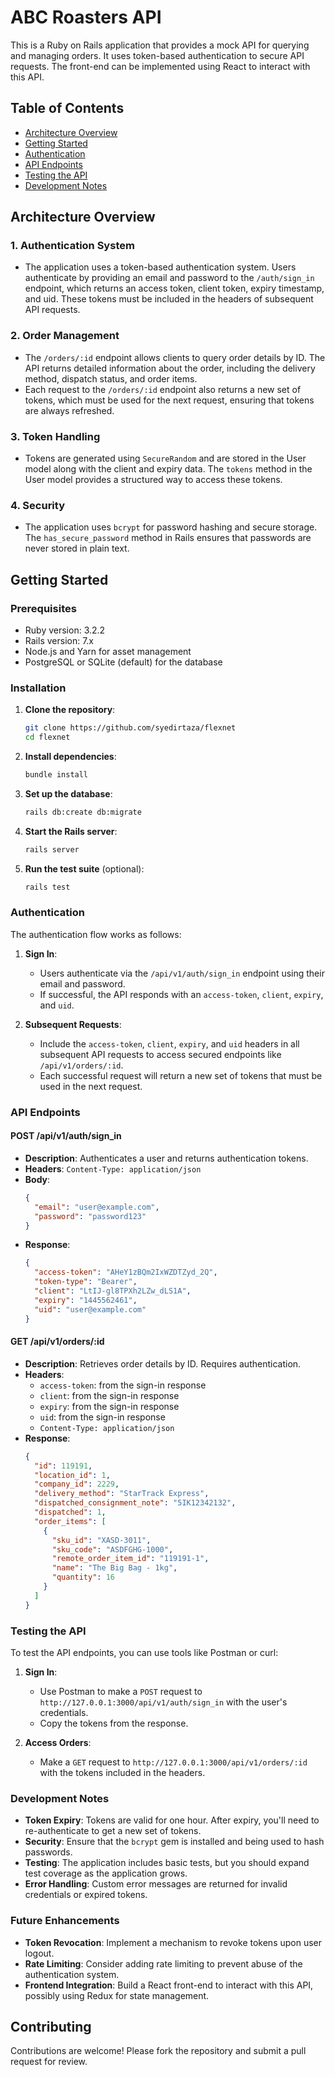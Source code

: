 
# ABC Roasters API

This is a Ruby on Rails application that provides a mock API for querying and managing orders. It uses token-based authentication to secure API requests. The front-end can be implemented using React to interact with this API.

## Table of Contents

- [Architecture Overview](#architecture-overview)
- [Getting Started](#getting-started)
- [Authentication](#authentication)
- [API Endpoints](#api-endpoints)
- [Testing the API](#testing-the-api)
- [Development Notes](#development-notes)

## Architecture Overview

### 1. **Authentication System**
   - The application uses a token-based authentication system. Users authenticate by providing an email and password to the `/auth/sign_in` endpoint, which returns an access token, client token, expiry timestamp, and uid. These tokens must be included in the headers of subsequent API requests.

### 2. **Order Management**
   - The `/orders/:id` endpoint allows clients to query order details by ID. The API returns detailed information about the order, including the delivery method, dispatch status, and order items.
   - Each request to the `/orders/:id` endpoint also returns a new set of tokens, which must be used for the next request, ensuring that tokens are always refreshed.

### 3. **Token Handling**
   - Tokens are generated using `SecureRandom` and are stored in the User model along with the client and expiry data. The `tokens` method in the User model provides a structured way to access these tokens.

### 4. **Security**
   - The application uses `bcrypt` for password hashing and secure storage. The `has_secure_password` method in Rails ensures that passwords are never stored in plain text.

## Getting Started

### Prerequisites

- Ruby version: 3.2.2
- Rails version: 7.x
- Node.js and Yarn for asset management
- PostgreSQL or SQLite (default) for the database

### Installation

1. **Clone the repository**:
   ```bash
   git clone https://github.com/syedirtaza/flexnet
   cd flexnet
   ```

2. **Install dependencies**:
   ```bash
   bundle install
   ```

3. **Set up the database**:
   ```bash
   rails db:create db:migrate
   ```

4. **Start the Rails server**:
   ```bash
   rails server
   ```

5. **Run the test suite** (optional):
   ```bash
   rails test
   ```

### Authentication

The authentication flow works as follows:

1. **Sign In**:
   - Users authenticate via the `/api/v1/auth/sign_in` endpoint using their email and password.
   - If successful, the API responds with an `access-token`, `client`, `expiry`, and `uid`.

2. **Subsequent Requests**:
   - Include the `access-token`, `client`, `expiry`, and `uid` headers in all subsequent API requests to access secured endpoints like `/api/v1/orders/:id`.
   - Each successful request will return a new set of tokens that must be used in the next request.

### API Endpoints

#### **POST /api/v1/auth/sign_in**

- **Description**: Authenticates a user and returns authentication tokens.
- **Headers**: `Content-Type: application/json`
- **Body**:
  ```json
  {
    "email": "user@example.com",
    "password": "password123"
  }
  ```
- **Response**:
  ```json
  {
    "access-token": "AHeY1zBQm2IxWZDTZyd_2Q",
    "token-type": "Bearer",
    "client": "LtIJ-gl8TPXh2LZw_dLS1A",
    "expiry": "1445562461",
    "uid": "user@example.com"
  }
  ```

#### **GET /api/v1/orders/:id**

- **Description**: Retrieves order details by ID. Requires authentication.
- **Headers**:
  - `access-token`: from the sign-in response
  - `client`: from the sign-in response
  - `expiry`: from the sign-in response
  - `uid`: from the sign-in response
  - `Content-Type: application/json`
- **Response**:
  ```json
  {
    "id": 119191,
    "location_id": 1,
    "company_id": 2229,
    "delivery_method": "StarTrack Express",
    "dispatched_consignment_note": "5IK12342132",
    "dispatched": 1,
    "order_items": [
      {
        "sku_id": "XASD-3011",
        "sku_code": "ASDFGHG-1000",
        "remote_order_item_id": "119191-1",
        "name": "The Big Bag - 1kg",
        "quantity": 16
      }
    ]
  }
  ```

### Testing the API

To test the API endpoints, you can use tools like Postman or curl:

1. **Sign In**:
   - Use Postman to make a `POST` request to `http://127.0.0.1:3000/api/v1/auth/sign_in` with the user's credentials.
   - Copy the tokens from the response.

2. **Access Orders**:
   - Make a `GET` request to `http://127.0.0.1:3000/api/v1/orders/:id` with the tokens included in the headers.

### Development Notes

- **Token Expiry**: Tokens are valid for one hour. After expiry, you'll need to re-authenticate to get a new set of tokens.
- **Security**: Ensure that the `bcrypt` gem is installed and being used to hash passwords.
- **Testing**: The application includes basic tests, but you should expand test coverage as the application grows.
- **Error Handling**: Custom error messages are returned for invalid credentials or expired tokens.

### Future Enhancements

- **Token Revocation**: Implement a mechanism to revoke tokens upon user logout.
- **Rate Limiting**: Consider adding rate limiting to prevent abuse of the authentication system.
- **Frontend Integration**: Build a React front-end to interact with this API, possibly using Redux for state management.

## Contributing

Contributions are welcome! Please fork the repository and submit a pull request for review.
